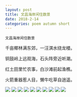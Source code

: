 ```yaml
---
layout: post
title: 文昌海岸闲住数景
date: 2018-2-14
categories: poem autumn short
---
```


`文昌海岸闲住数景`

千亩椰林满东郊，一汪淇水绕龙楼。

铜鼓岭上远观海，石头阵旁近听潮。

红土田里忙农事，白沙滩前起渔樵。

火箭重器惹人目，懒牛吃草自逍遥。

<!--more-->
![]({{site.url}}/Images/105.jpg)
![]({{site.url}}/Images/106.jpg)
![]({{site.url}}/Images/107.jpg)
![]({{site.url}}/Images/108.jpg)
![]({{site.url}}/Images/109.jpg)
![]({{site.url}}/Images/110.jpg)
![]({{site.url}}/Images/111.jpg)
![]({{site.url}}/Images/112.jpg)
![]({{site.url}}/Images/113.jpg)
![]({{site.url}}/Images/114.jpg)

<script>
  (function(i,s,o,g,r,a,m){i['GoogleAnalyticsObject']=r;i[r]=i[r]||function(){
  (i[r].q=i[r].q||[]).push(arguments)},i[r].l=1*new Date();a=s.createElement(o),
  m=s.getElementsByTagName(o)[0];a.async=1;a.src=g;m.parentNode.insertBefore(a,m)
  })(window,document,'script','https://www.google-analytics.com/analytics.js','ga');

  ga('create', 'UA-85986843-1', 'auto');
  ga('send', 'pageview');

</script>

